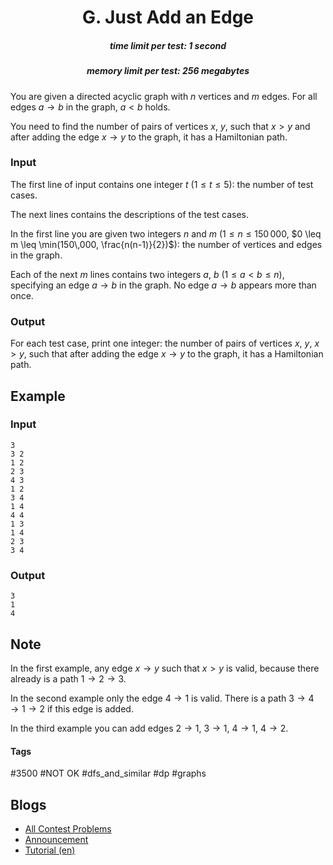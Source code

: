 <h1 style='text-align: center;'> G. Just Add an Edge</h1>

<h5 style='text-align: center;'>time limit per test: 1 second</h5>
<h5 style='text-align: center;'>memory limit per test: 256 megabytes</h5>

You are given a directed acyclic graph with $n$ vertices and $m$ edges. For all edges $a \to b$ in the graph, $a < b$ holds.

You need to find the number of pairs of vertices $x$, $y$, such that $x > y$ and after adding the edge $x \to y$ to the graph, it has a Hamiltonian path. 

### Input

The first line of input contains one integer $t$ ($1 \leq t \leq 5$): the number of test cases.

The next lines contains the descriptions of the test cases.

In the first line you are given two integers $n$ and $m$ ($1 \leq n \leq 150\,000$, $0 \leq m \leq \min(150\,000, \frac{n(n-1)}{2})$): the number of vertices and edges in the graph. 

Each of the next $m$ lines contains two integers $a$, $b$ ($1 \leq a < b \leq n$), specifying an edge $a \to b$ in the graph. No edge $a \to b$ appears more than once.

### Output

For each test case, print one integer: the number of pairs of vertices $x$, $y$, $x > y$, such that after adding the edge $x \to y$ to the graph, it has a Hamiltonian path. 

## Example

### Input


```text
3
3 2
1 2
2 3
4 3
1 2
3 4
1 4
4 4
1 3
1 4
2 3
3 4
```
### Output


```text
3
1
4
```
## Note

In the first example, any edge $x \to y$ such that $x > y$ is valid, because there already is a path $1 \to 2 \to 3$.

In the second example only the edge $4 \to 1$ is valid. There is a path $3 \to 4 \to 1 \to 2$ if this edge is added.

In the third example you can add edges $2 \to 1$, $3 \to 1$, $4 \to 1$, $4 \to 2$.



#### Tags 

#3500 #NOT OK #dfs_and_similar #dp #graphs 

## Blogs
- [All Contest Problems](../Good_Bye_2021:_2022_is_NEAR.md)
- [Announcement](../blogs/Announcement.md)
- [Tutorial (en)](../blogs/Tutorial_(en).md)
